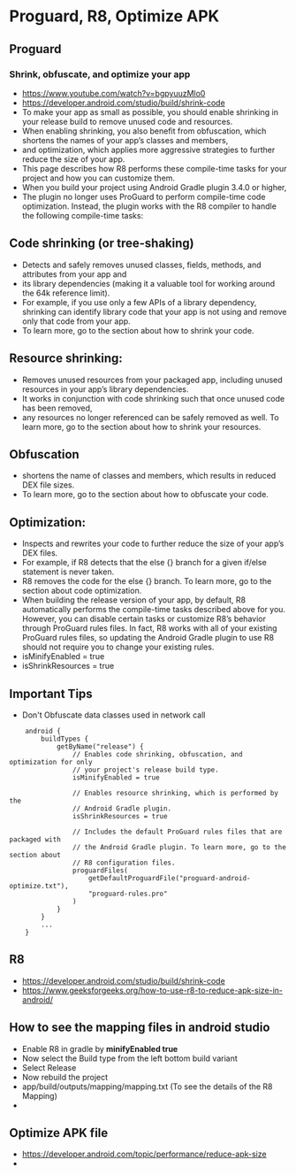 # Proguard, R8, Optimize APK


## Proguard
### Shrink, obfuscate, and optimize your app
- https://www.youtube.com/watch?v=bgpyuuzMlo0
- https://developer.android.com/studio/build/shrink-code
- To make your app as small as possible, you should enable shrinking in your release build to remove unused code and resources. 
- When enabling shrinking, you also benefit from obfuscation, which shortens the names of your app’s classes and members, 
- and optimization, which applies more aggressive strategies to further reduce the size of your app. 
- This page describes how R8 performs these compile-time tasks for your project and how you can customize them.
- When you build your project using Android Gradle plugin 3.4.0 or higher, 
- The plugin no longer uses ProGuard to perform compile-time code optimization. Instead, the plugin works with the R8 compiler to handle the following compile-time tasks:

## Code shrinking (or tree-shaking)
- Detects and safely removes unused classes, fields, methods, and attributes from your app and 
- its library dependencies (making it a valuable tool for working around the 64k reference limit).
- For example, if you use only a few APIs of a library dependency, shrinking can identify library code that your app is not using and remove only that code from your app. 
- To learn more, go to the section about how to shrink your code.
## Resource shrinking:
- Removes unused resources from your packaged app, including unused resources in your app’s library dependencies. 
- It works in conjunction with code shrinking such that once unused code has been removed, 
- any resources no longer referenced can be safely removed as well. To learn more, go to the section about how to shrink your resources.
## Obfuscation
- shortens the name of classes and members, which results in reduced DEX file sizes. 
- To learn more, go to the section about how to obfuscate your code.
## Optimization:
- Inspects and rewrites your code to further reduce the size of your app’s DEX files. 
- For example, if R8 detects that the else {} branch for a given if/else statement is never taken.
- R8 removes the code for the else {} branch. To learn more, go to the section about code optimization.
- When building the release version of your app, by default, R8 automatically performs the compile-time tasks described above for you. However, you can disable certain tasks or customize R8’s behavior through ProGuard rules files. In fact, R8 works with all of your existing ProGuard rules files, so updating the Android Gradle plugin to use R8 should not require you to change your existing rules.
- isMinifyEnabled = true
- isShrinkResources = true

## Important Tips
- Don't Obfuscate data classes used in network call

```
    android {
        buildTypes {
            getByName("release") {
                // Enables code shrinking, obfuscation, and optimization for only
                // your project's release build type.
                isMinifyEnabled = true
    
                // Enables resource shrinking, which is performed by the
                // Android Gradle plugin.
                isShrinkResources = true
    
                // Includes the default ProGuard rules files that are packaged with
                // the Android Gradle plugin. To learn more, go to the section about
                // R8 configuration files.
                proguardFiles(
                    getDefaultProguardFile("proguard-android-optimize.txt"),
                    "proguard-rules.pro"
                )
            }
        }
        ...
    }
```

## R8
- https://developer.android.com/studio/build/shrink-code
- https://www.geeksforgeeks.org/how-to-use-r8-to-reduce-apk-size-in-android/
## How to see the mapping files in android studio
- Enable R8 in gradle by  **minifyEnabled true**
- Now select the Build type from the left bottom build variant
- Select Release
- Now rebuild the project
- app/build/outputs/mapping/mapping.txt (To see the details of the R8 Mapping)
- 
## Optimize APK file
- https://developer.android.com/topic/performance/reduce-apk-size
- 